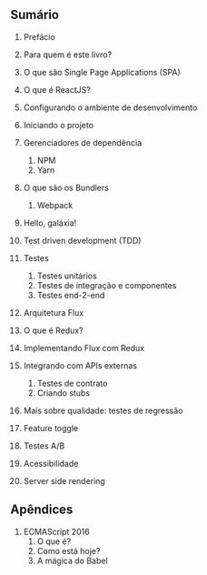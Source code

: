 ## Sumário

1. Prefácio
1. Para quem é este livro?
1. O que são Single Page Applications (SPA)
1. O que é ReactJS?
1. Configurando o ambiente de desenvolvimento
1. Iniciando o projeto
1. Gerenciadores de dependência
    1. NPM
    1. Yarn
1. O que são os Bundlers
    1. Webpack
1. Hello, galáxia!
1. Test driven development (TDD)


1. Testes
    1. Testes unitários
    1. Testes de integração e componentes
    1. Testes end-2-end
1. Arquitetura Flux
1. O que é Redux?
1. Implementando Flux com Redux
1. Integrando com APIs externas
    1. Testes de contrato
    1. Criando stubs
1. Mais sobre qualidade: testes de regressão
1. Feature toggle
1. Testes A/B
1. Acessibilidade
1. Server side rendering

## Apêndices

1. ECMAScript 2016
    1. O que é?
    1. Como está hoje?
    1. A mágica do Babel
